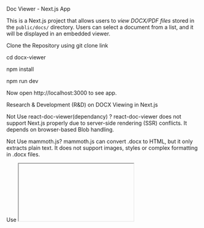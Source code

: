 
Doc Viewer - Next.js App

This is a Next.js project that allows users to *view DOCX/PDF files* stored in the `public/docs/` directory. Users can select a document from a list, and it will be displayed in an embedded viewer.

Clone the Repository
using git clone link


cd docx-viewer

npm install


npm run dev

Now open http://localhost:3000 to see app.

Research & Development (R&D) on DOCX Viewing in Next.js

Not Use react-doc-viewer(dependancy) ?
react-doc-viewer does not support Next.js properly due to server-side rendering (SSR) conflicts.
It depends on browser-based Blob handling.


Not Use mammoth.js?
mammoth.js can convert .docx to HTML, but it only extracts plain text.
It does not support images, styles or complex formatting in .docx files.


Use <iframe> ?
The simplest and most compatible solution to display PDFs and DOCX files.
Works with Google Docs Viewer for better rendering.

UI app--

![image](https://github.com/user-attachments/assets/146ff8a8-6ac0-4349-978b-f9a506a175fa)
![image](https://github.com/user-attachments/assets/5014ee76-71f5-41ca-b09b-9f0608849a99)









